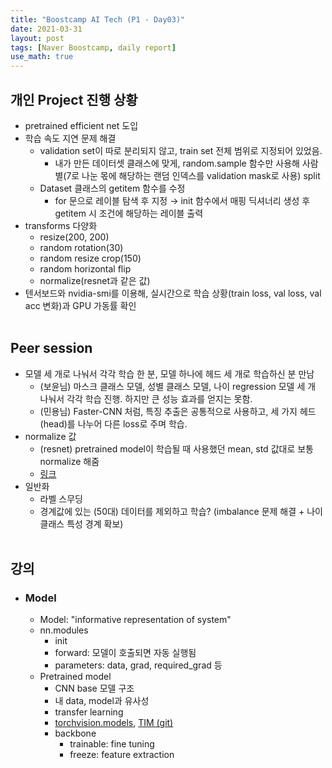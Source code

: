```yaml
---
title: "Boostcamp AI Tech (P1 - Day03)"
date: 2021-03-31
layout: post
tags: [Naver Boostcamp, daily report]
use_math: true
---
```


## 개인 Project 진행 상황
* pretrained efficient net 도입
* 학습 속도 지연 문제 해결
    * validation set이 따로 분리되지 않고, train set 전체 범위로 지정되어 있었음.
        * 내가 만든 데이터셋 클래스에 맞게, random.sample 함수만 사용해 사람별(7로 나눈 몫에 해당하는 랜덤 인덱스를 validation mask로 사용) split
    * Dataset 클래스의 getitem 함수를 수정
        * for 문으로 레이블 탐색 후 지정 $\rightarrow$ init 함수에서 매핑 딕셔너리 생성 후 getitem 시 조건에 해당하는 레이블 출력
* transforms 다양화
    * resize(200, 200)
    * random rotation(30)
    * random resize crop(150)
    * random horizontal flip
    * normalize(resnet과 같은 값)
* 텐서보드와 nvidia-smi를 이용해, 실시간으로 학습 상황(train loss, val loss, val acc 변화)과 GPU 가동률 확인
<br><br>

## Peer session
* 모델 세 개로 나눠서 각각 학습 한 분, 모델 하나에 헤드 세 개로 학습하신 분 만남
    * (보윤님) 마스크 클래스 모델, 성별 클래스 모델, 나이 regression 모델 세 개 나눠서 각각 학습 진행. 하지만 큰 성능 효과를 얻지는 못함.
    * (민용님) Faster-CNN 처럼, 특징 추출은 공통적으로 사용하고, 세 가지 헤드(head)를 나누어 다른 loss로 주며 학습. 
* normalize 값
    * (resnet) pretrained model이 학습될 때 사용했던 mean, std 값대로 보통 normalize 해줌
    * [링크](https://stackoverflow.com/questions/58151507/why-pytorch-officially-use-mean-0-485-0-456-0-406-and-std-0-229-0-224-0-2)
* 일반화
    * 라벨 스무딩
    * 경계값에 있는 (50대) 데이터를 제외하고 학습? (imbalance 문제 해결 + 나이 클래스 특성 경계 확보)
<br><br>

## 강의
* ### Model
    * Model: "informative representation of system"
    * nn.modules
        * init
        * forward: 모델이 호출되면 자동 실행됨
        * parameters: data, grad, required_grad 등
    * Pretrained model
        * CNN base 모델 구조
        * 내 data, model과 유사성
        * transfer learning
        * [torchvision.models](https://pytorch.org/vision/stable/models.html), [TIM (git)](https://github.com/rwightman/pytorch-image-models)
        * backbone
            * trainable: fine tuning
            * freeze: feature extraction
<br><br>